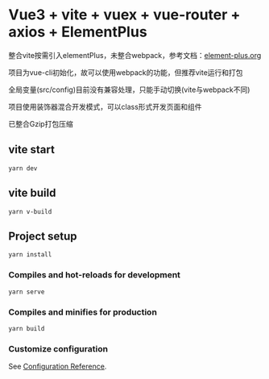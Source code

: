 # Vue3 + vite + vuex + vue-router + axios + ElementPlus

整合vite按需引入elementPlus，未整合webpack，参考文档：[element-plus.org](https://element-plus.org/#/zh-CN/component/quickstart)

项目为vue-cli初始化，故可以使用webpack的功能，但推荐vite运行和打包

全局变量(src/config)目前没有兼容处理，只能手动切换(vite与webpack不同)

项目使用装饰器混合开发模式，可以class形式开发页面和组件

已整合Gzip打包压缩

## vite start
```
yarn dev
```
## vite build
```
yarn v-build
```
## Project setup
```
yarn install
```

### Compiles and hot-reloads for development
```
yarn serve
```

### Compiles and minifies for production
```
yarn build
```

### Customize configuration
See [Configuration Reference](https://cli.vuejs.org/config/).
